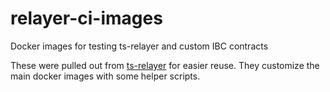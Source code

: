 # relayer-ci-images

Docker images for testing ts-relayer and custom IBC contracts

These were pulled out from [ts-relayer](https://github.com/confio/ts-relayer) for easier reuse.
They customize the main docker images with some helper scripts.